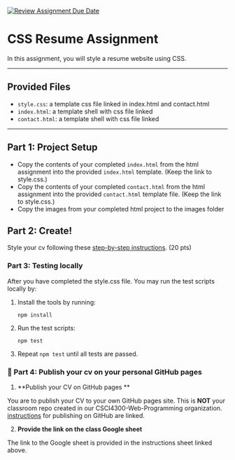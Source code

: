 [![Review Assignment Due Date](https://classroom.github.com/assets/deadline-readme-button-22041afd0340ce965d47ae6ef1cefeee28c7c493a6346c4f15d667ab976d596c.svg)](https://classroom.github.com/a/NOFSrM7b)
# CSS Resume Assignment

In this assignment, you will style a resume website using CSS. 

---

## Provided Files

- `style.css`: a template css file linked in index.html and contact.html 
- `index.html`: a template shell with css file linked
- `contact.html`: a template shell with css file linked

---
## Part 1: Project Setup

- Copy the contents of your completed `index.html` from the html assignment into the provided `index.html` template. (Keep the link to style.css.)
- Copy the contents of your completed `contact.html` from the html assignment into the provided `contact.html` template file. (Keep the link to style.css.)
- Copy the images from your completed html project to the images folder

## Part 2: Create!

Style your cv following these [step-by-step instructions](https://docs.google.com/document/d/1_Zpam8eycWh1wazH-_V9HGNCaHtEF6mf9KnPqqevdew/edit?usp=sharing). (20 pts)

### Part 3: Testing locally

After you have completed the style.css file.  You may run the test scripts locally by:

1. Install the tools by running:

   `npm install`

2. Run the test scripts:
   
   `npm test`

3. Repeat `npm test` until all tests are passed.

### 🧭 Part 4: Publish your cv on your personal GitHub pages

1. **Publish your CV on GitHub pages **

You are to publish your CV to your own GitHub pages site. This is **NOT** your classroom repo created in our CSCI4300-Web-Programming organization. [instructions](https://docs.google.com/document/d/1_Zpam8eycWh1wazH-_V9HGNCaHtEF6mf9KnPqqevdew/edit?usp=sharing) for publishing on GitHub are linked.

2. **Provide the link on the class Google sheet** 

The link to the Google sheet is provided in the instructions sheet linked above.

